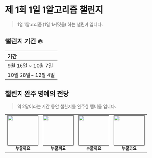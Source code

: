 # 제 1회 1일 1알고리즘 챌린지

> 1일 1알고리즘 (1일 1커밋을) 하는 챌린지 입니다.

## 챌린지 기간 🔥

| <b> 기간 </b>                         |
| :------------------------------------ |
| 9월 16일 ~ 10월 7일  |
| 10월 28일~ 12월 4일  |

## 챌린지 완주 명예의 전당

> 약 2달이라는 기간 동안 챌린지를 완주한 멤버들 입니다.

<table>
   <tr>
        <td align="center"><a href=""><img src="https://cdn-icons-png.flaticon.com/512/2732/2732700.png" width="100px;" alt=""/><br /><sub><b>누굴까요</b></sub></a></td>
        <td align="center"><a href=""><img src="https://cdn-icons-png.flaticon.com/512/2732/2732700.png" width="100px;" alt=""/><br /><sub><b>누굴까요</b></sub></a></td>
        <td align="center"><a href=""><img src="https://cdn-icons-png.flaticon.com/512/2732/2732700.png" width="100px;" alt=""/><br /><sub><b>누굴까요</b></sub></a></td>
        <td align="center"><a href=""><img src="https://cdn-icons-png.flaticon.com/512/2732/2732700.png" width="100px;" alt=""/><br /><sub><b>누굴까요</b></sub></a></td>
   </tr>
</table>
